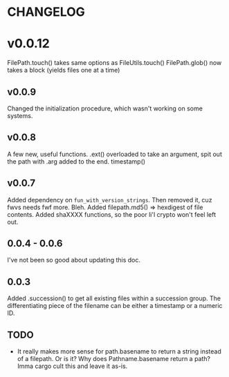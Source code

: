 CHANGELOG
=========

v0.0.12
=======

FilePath.touch() takes same options as FileUtils.touch()
FilePath.glob() now takes a block (yields files one at a time)



v0.0.9
------

Changed the initialization procedure, which wasn't working on some systems.

v0.0.8
------

A few new, useful functions.  .ext() overloaded to take an argument, spit out the path with .arg added to the end.  timestamp() 

v0.0.7
------

Added dependency on `fun_with_version_strings`.  Then removed it, cuz fwvs needs fwf more.  Bleh.
Added filepath.md5() => hexdigest of file contents.
Added shaXXXX functions, so the poor li'l crypto won't feel left out.


0.0.4 - 0.0.6
-------------

I've not been so good about updating this doc.


0.0.3
-----

Added .succession() to get all existing files within a succession group.  The differentiating piece of the filename can be either a timestamp or a numeric ID.


TODO
----

* It really makes more sense for path.basename to return a string instead of a filepath.  Or is it?  Why does Pathname.basename return a path?  Imma cargo cult this and leave it as-is.